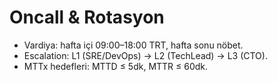 # Oncall & Rotasyon
- Vardiya: hafta içi 09:00–18:00 TRT, hafta sonu nöbet.
- Escalation: L1 (SRE/DevOps) → L2 (TechLead) → L3 (CTO).
- MTTx hedefleri: MTTD ≤ 5dk, MTTR ≤ 60dk.
